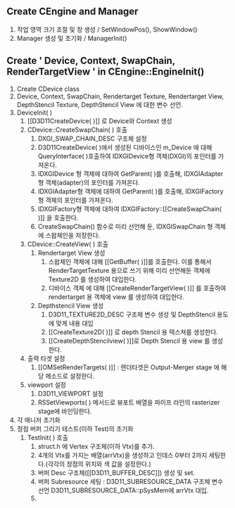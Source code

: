 ## Create CEngine and Manager
1. 작업 영역 크기 조절 및 창 생성 / SetWindowPos(), ShowWindow()
2. Manager 생성 및 초기화 / ManagerInit()

## Create ' Device, Context, SwapChain, RenderTargetView ' in CEngine::EngineInit()

1. Create CDevice class
2. Device, Context, SwapChain, Rendertarget Texture, Rendertarget View, DepthStencil Texture, DepthStencil View 에 대한 변수 선언.
3. DeviceInit( )
	1. [[D3D11CreateDevice( )]] 로 Device와 Context 생성
	2. CDevice::CreateSwapChain( ) 호출
		1. DXGI_SWAP_CHAIN_DESC 구조체 설정
		2. D3D11CreateDevice( )에서 생성된 디바이스인 m_Device 에 대해 QueryInterface( )호출하여 IDXGIDevice형 객체(DXGI)의 포인터를 가져온다.
		3. IDXGIDevice 형 객체에 대하여 GetParent( )를 호출해, IDXGIAdapter 형 객체(adapter)의 포인터를 가져온다.
		4. IDXGIAdapter형 객체에 대하여 GetParent( )를 호출해, IDXGIFactory 형 객체의 포인터를 가져온다.
		5. IDXGIFactory형 객체에 대하여 IDXGIFactory::[[CreateSwapChain( )]] 을 호출한다.
		6. CreateSwapChain() 함수로 미리 선언해 둔, IDXGISwapChain 형 객체에 스왑체인을 저장한다.
	3. CDevice::CreateView( ) 호출
		1. Rendertarget View 생성
			1. 스왑체인 객체에 대해 [[GetBuffer( )]]를 호출한다. 이를 통해서 RenderTargetTexture 용으로 쓰기 위해 미리 선언해둔 객체에 Texture2D 를 생성하여 대입한다.
			2. 디바이스 객체 에 대해 [[CreateRenderTargetView( )]] 를 호출하여 rendertarget  용 객체에 view 를 생성하여 대입한다.
		2. Depthstencil View 생성
			1. D3D11_TEXTURE2D_DESC 구조체 변수 생성 및 DepthStencil  용도에 맞게 내용 대입
			2. [[CreateTexture2D( )]] 로 depth Stencil 용 텍스쳐를 생성한다.
			3. [[CreateDepthStencilview( )]]로 Depth Stencil 용 view 를 생성한다.
	4. 출력 타겟 설정
		1. [[OMSetRenderTargets( )]]  : 렌더타겟은 Output-Merger stage 에 해당 메소드로 설정한다. 
	5. viewport 설정
		1. D3D11_VIEWPORT 설정
		2. RSSetViewports( ) 메서드로 뷰포트 배열을 파이프 라인의 rasterizer stage에 바인딩한다.
4. 각 매니저 초기화
5. 정점 버퍼 그리기 테스트(이하 Test)의 초기화
	1. TestInit( ) 호출
		1. struct.h 에 Vertex 구조체(이하 Vtx)를 추가.
		2. 4개의 Vtx를 가지는 배열(arrVtx)을 생성하고 인데스 0부터 2까지 세팅한다.(각각의 정점의 위치와 색 값을 설정한다.)
		3. 버퍼 Desc 구조체([[D3D11_BUFFER_DESC]]) 생성 및 set.
		4. 버퍼  Subresource 세팅 : D3D11_SUBRESOURCE_DATA 구조체 변수 선언 D3D11_SUBRESOURCE_DATA::pSysMem에 arrVtx 대입.
		5. 